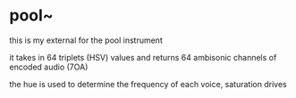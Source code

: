 pool~
======
this is my external for the pool instrument 

it takes in 64 triplets (HSV) values and returns 64 ambisonic channels of encoded audio (7OA)

the hue is used to determine the frequency of each voice, saturation drives 

